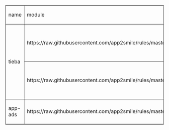 <table border="1">
	<tbody>
		<tr>
			<td>
				<p>
					name
				</p>
			</td>
			<td>
				<p>
					module
				</p>
			</td>
			<td>
				<p>
					desc
				</p>
			</td>
		</tr>
		<tr>
			<td rowspan="2">
				<p>
					tieba
				</p>
			</td>
			<td>
				<p>
					https://raw.githubusercontent.com/app2smile/rules/master/module/tieba.sgmodule
				</p>
			</td>
			<td>
				<p>
					iOS15 &amp; Surge TF
				</p>
			</td>
		</tr>
		<tr>
			<td>
				<p>
					https://raw.githubusercontent.com/app2smile/rules/master/plugin/tieba.plugin
				</p>
			</td>
			<td>
				<p>
					iOS15 &amp; Loon TF
				</p>
			</td>
		</tr>
		<tr>
			<td>
				<p>
					app-ads
				</p>
			</td>
			<td>
				<p>
					https://raw.githubusercontent.com/app2smile/rules/master/module/ad.sgmodule
				</p>
			</td>
			<td>
				<p>
					self use
				</p>
			</td>
		</tr>
	</tbody>
</table>
